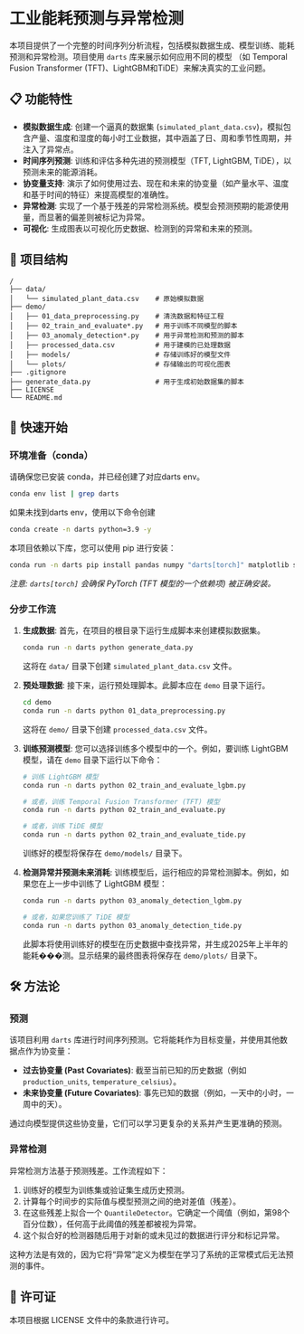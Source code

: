 # 工业能耗预测与异常检测

本项目提供了一个完整的时间序列分析流程，包括模拟数据生成、模型训练、能耗预测和异常检测。项目使用 `darts` 库来展示如何应用不同的模型
（如 Temporal Fusion Transformer (TFT)、LightGBM和TiDE）来解决真实的工业问题。

## 📋 功能特性

- **模拟数据生成**: 创建一个逼真的数据集 (`simulated_plant_data.csv`)，模拟包含产量、温度和湿度的每小时工业数据，其中涵盖了日、周和季节性周期，并注入了异常点。
- **时间序列预测**: 训练和评估多种先进的预测模型（TFT, LightGBM, TiDE），以预测未来的能源消耗。
- **协变量支持**: 演示了如何使用过去、现在和未来的协变量（如产量水平、温度和基于时间的特征）来提高模型的准确性。
- **异常检测**: 实现了一个基于残差的异常检测系统。模型会预测预期的能源使用量，而显著的偏差则被标记为异常。
- **可视化**: 生成图表以可视化历史数据、检测到的异常和未来的预测。

## 📂 项目结构

```
/
├── data/
│   └── simulated_plant_data.csv    # 原始模拟数据
├── demo/
│   ├── 01_data_preprocessing.py    # 清洗数据和特征工程
│   ├── 02_train_and_evaluate*.py   # 用于训练不同模型的脚本
│   ├── 03_anomaly_detection*.py    # 用于异常检测和预测的脚本
│   ├── processed_data.csv          # 用于建模的已处理数据
│   ├── models/                     # 存储训练好的模型文件
│   └── plots/                      # 存储输出的可视化图表
├── .gitignore
├── generate_data.py                # 用于生成初始数据集的脚本
├── LICENSE
└── README.md
```

## 🚀 快速开始

### 环境准备（conda）

请确保您已安装 conda，并已经创建了对应darts env。

```bash
conda env list | grep darts
```
如果未找到darts env，使用以下命令创建
```bash
conda create -n darts python=3.9 -y
```

本项目依赖以下库，您可以使用 pip 进行安装：

```bash
conda run -n darts pip install pandas numpy "darts[torch]" matplotlib scikit-learn joblib
```
*注意: `darts[torch]` 会确保 PyTorch (TFT 模型的一个依赖项) 被正确安装。*

### 分步工作流

1.  **生成数据**:
    首先，在项目的根目录下运行生成脚本来创建模拟数据集。

    ```bash
    conda run -n darts python generate_data.py
    ```
    这将在 `data/` 目录下创建 `simulated_plant_data.csv` 文件。

2.  **预处理数据**:
    接下来，运行预处理脚本。此脚本应在 `demo` 目录下运行。

    ```bash
    cd demo
    conda run -n darts python 01_data_preprocessing.py
    ```
    这将在 `demo/` 目录下创建 `processed_data.csv` 文件。

3.  **训练预测模型**:
    您可以选择训练多个模型中的一个。例如，要训练 LightGBM 模型，请在 `demo` 目录下运行以下命令：

    ```bash
    # 训练 LightGBM 模型
    conda run -n darts python 02_train_and_evaluate_lgbm.py

    # 或者，训练 Temporal Fusion Transformer (TFT) 模型
    conda run -n darts python 02_train_and_evaluate.py
    
    # 或者，训练 TiDE 模型
    conda run -n darts python 02_train_and_evaluate_tide.py
    ```
    训练好的模型将保存在 `demo/models/` 目录下。

4.  **检测异常并预测未来消耗**:
    训练模型后，运行相应的异常检测脚本。例如，如果您在上一步中训练了 LightGBM 模型：

    ```bash
    conda run -n darts python 03_anomaly_detection_lgbm.py
    
    # 或者，如果您训练了 TiDE 模型
    conda run -n darts python 03_anomaly_detection_tide.py
    ```
    此脚本将使用训练好的模型在历史数据中查找异常，并生成2025年上半年的能耗���测。显示结果的最终图表将保存在 `demo/plots/` 目录下。

## 🛠️ 方法论

### 预测

该项目利用 `darts` 库进行时间序列预测。它将能耗作为目标变量，并使用其他数据点作为协变量：
- **过去协变量 (Past Covariates)**: 截至当前已知的历史数据（例如 `production_units`, `temperature_celsius`）。
- **未来协变量 (Future Covariates)**: 事先已知的数据（例如，一天中的小时，一周中的天）。

通过向模型提供这些协变量，它们可以学习更复杂的关系并产生更准确的预测。

### 异常检测

异常检测方法基于预测残差。工作流程如下：
1.  训练好的模型为训练集或验证集生成历史预测。
2.  计算每个时间步的实际值与模型预测之间的绝对差值（残差）。
3.  在这些残差上拟合一个 `QuantileDetector`。它确定一个阈值（例如，第98个百分位数），任何高于此阈值的残差都被视为异常。
4.  这个拟合好的检测器随后用于对新的或未见过的数据进行评分和标记异常。

这种方法是有效的，因为它将“异常”定义为模型在学习了系统的正常模式后无法预测的事件。

## 📄 许可证

本项目根据 LICENSE 文件中的条款进行许可。
